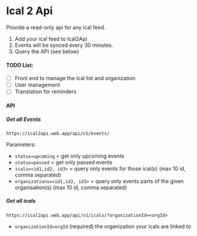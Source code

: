# Ical 2 Api

Provide a read-only api for any ical feed.

1. Add your ical feed to Ical2Api
2. Events will be synced every 30 minutes.
3. Query the API (see below)

#### TODO List:

-   [ ] Front end to manage the ical list and organization
-   [ ] User management
-   [ ] Translation for reminders

#### API

##### Get all Events

`https://ical2api.web.app/api/v1/events/`

Parameters:

-   `status=upcoming` = get only upcoming events
-   `status=passed` = get only passed events
-   `icals=<id1,id2, id3>` = query only events for those ical(s) (max 10 id, comma separated)
-   `organizations=<id1,id2, id3>` = query only events parts of the given organisation(s) (max 10 id, comma separated)

##### Get all icals

`https://ical2api.web.app/api/v1/icals/?organizationId=<orgId>`

-   `organizationId=orgId` (required) the organization your icals are linked to
